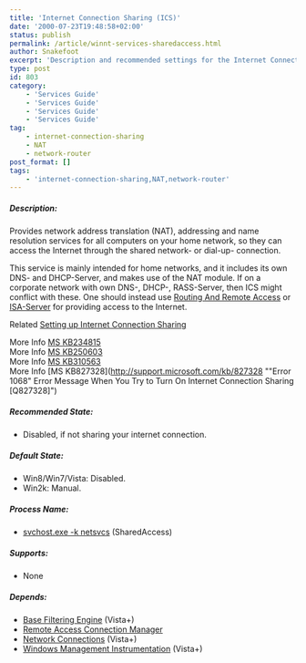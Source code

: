 ```yaml
---
title: 'Internet Connection Sharing (ICS)'
date: '2000-07-23T19:48:58+02:00'
status: publish
permalink: /article/winnt-services-sharedaccess.html
author: Snakefoot
excerpt: 'Description and recommended settings for the Internet Connection Sharing (ICS) service.'
type: post
id: 803
category:
    - 'Services Guide'
    - 'Services Guide'
    - 'Services Guide'
    - 'Services Guide'
tag:
    - internet-connection-sharing
    - NAT
    - network-router
post_format: []
tags:
    - 'internet-connection-sharing,NAT,network-router'
---
```

##### Description:

 Provides network address translation (NAT), addressing and name resolution services for all computers on your home network, so they can access the Internet through the shared network- or dial-up- connection.  
  
 This service is mainly intended for home networks, and it includes its own DNS- and DHCP-Server, and makes use of the NAT module. If on a corporate network with own DNS-, DHCP-, RASS-Server, then ICS might conflict with these. One should instead use [Routing And Remote Access](/article/winnt-services-remoteaccess.html) or [ISA-Server](http://www.isaserver.org/) for providing access to the Internet.  
  
 Related [Setting up Internet Connection Sharing](/article/winnt-internet-connection-sharing.html)  
  
 More Info [MS KB234815](http://support.microsoft.com/kb/234815 "Description of Internet Connection Sharing [Q234815]")  
 More Info [MS KB250603](http://support.microsoft.com/kb/250603 "ICS May Not Function Properly with DNS or DHCP Server Services on the Same Computer [Q250603]")  
 More Info [MS KB310563](http://support.microsoft.com/kb/310563 "Description of Internet Connection Sharing in Windows XP [Q310563]")  
 More Info [MS KB827328](http://support.microsoft.com/kb/827328 ""Error 1068" Error Message When You Try to Turn On Internet Connection Sharing [Q827328]")  
  
##### Recommended State:

- Disabled, if not sharing your internet connection.

##### Default State:

- Win8/Win7/Vista: Disabled.
- Win2k: Manual.

##### Process Name:

- [svchost.exe -k netsvcs](/article/winnt-services-wrapper.html) (SharedAccess)

##### Supports:

- None

##### Depends:

- [Base Filtering Engine](/article/winnt-services-bfe.html) (Vista+)
- [Remote Access Connection Manager](/article/winnt-services-rasman.html)
- [Network Connections](/article/winnt-services-netman.html) (Vista+)
- [Windows Management Instrumentation](/article/winnt-services-winmgmt.html) (Vista+)